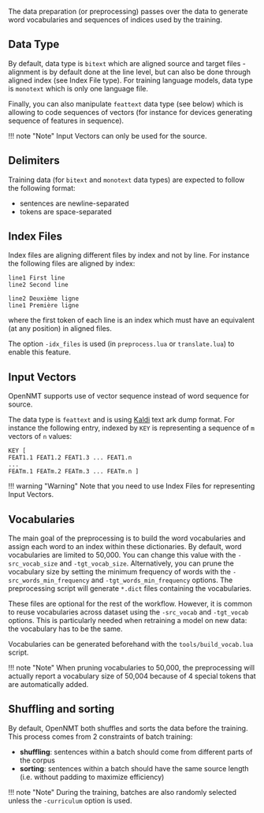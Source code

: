 The data preparation (or preprocessing) passes over the data to generate word vocabularies and sequences of indices used by the training.

## Data Type

By default, data type is `bitext` which are aligned source and target files - alignment is by default done at the line level, but can also be done through aligned index (see Index File type).
For training language models, data type is `monotext` which is only one language file.

Finally, you can also manipulate `feattext` data type (see below) which is allowing to code sequences of vectors (for instance for devices generating sequence of features in sequence).

!!! note "Note"
    Input Vectors can only be used for the source.


## Delimiters

Training data (for `bitext` and `monotext` data types) are expected to follow the following format:

* sentences are newline-separated
* tokens are space-separated

## Index Files

Index files are aligning different files by index and not by line. For instance the following files are aligned by index:

```
line1 First line
line2 Second line
```

```
line2 Deuxième ligne
line1 Première ligne
```

where the first token of each line is an index which must have an equivalent (at any position) in aligned files.

The option `-idx_files` is used (in `preprocess.lua` or `translate.lua`) to enable this feature.

## Input Vectors

OpenNMT supports use of vector sequence instead of word sequence for source.

The data type is `feattext` and is using [Kaldi](http://kaldi-asr.org) text ark dump format. For instance the following entry, indexed by `KEY` is representing a sequence
of `m` vectors of `n` values:

```
KEY [
FEAT1.1 FEAT1.2 FEAT1.3 ... FEAT1.n
...
FEATm.1 FEATm.2 FEATm.3 ... FEATm.n ]
```

!!! warning "Warning"
    Note that you need to use Index Files for representing Input Vectors.

## Vocabularies

The main goal of the preprocessing is to build the word vocabularies and assign each word to an index within these dictionaries. By default, word vocabularies are limited to 50,000. You can change this value with the `-src_vocab_size` and `-tgt_vocab_size`. Alternatively, you can prune the vocabulary size by setting the minimum frequency of words with the `-src_words_min_frequency` and `-tgt_words_min_frequency` options. The preprocessing script will generate `*.dict` files containing the vocabularies.

These files are optional for the rest of the workflow. However, it is common to reuse vocabularies across dataset using the `-src_vocab` and `-tgt_vocab` options. This is particularly needed when retraining a model on new data: the vocabulary has to be the same.

Vocabularies can be generated beforehand with the `tools/build_vocab.lua` script.

!!! note "Note"
    When pruning vocabularies to 50,000, the preprocessing will actually report a vocabulary size of 50,004 because of 4 special tokens that are automatically added.

## Shuffling and sorting

By default, OpenNMT both shuffles and sorts the data before the training. This process comes from 2 constraints of batch training:

* **shuffling**: sentences within a batch should come from different parts of the corpus
* **sorting**: sentences within a batch should have the same source length (i.e. without padding to maximize efficiency)

!!! note "Note"
    During the training, batches are also randomly selected unless the `-curriculum` option is used.

